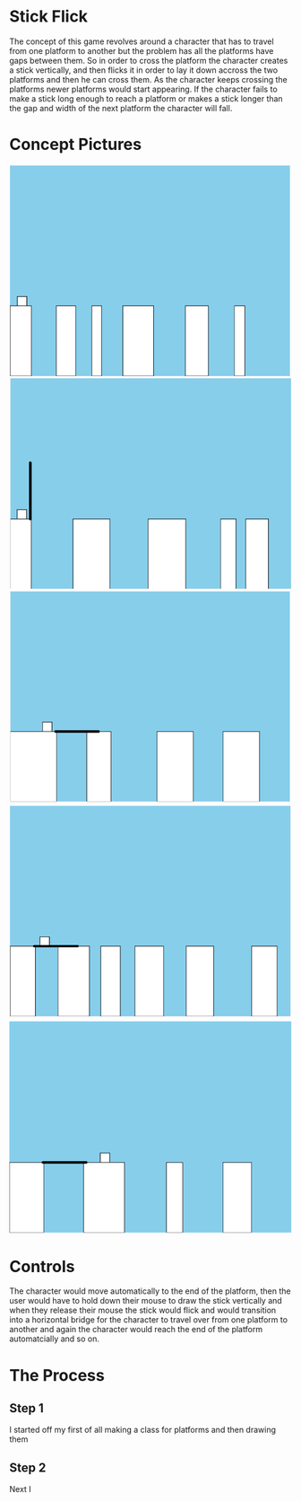 # Stick Flick
The concept of this game revolves around a character that has to travel from one platform to another but the problem has all the platforms have gaps between them. So in order to cross the platform the character creates a stick vertically, and then flicks it in order to lay it down accross the two platforms and then he can cross them. As the character keeps crossing the platforms newer platforms would start appearing. If the character fails to make a stick long enough to reach a platform or makes a stick longer than the gap and width of the next platform the character will fall.

# Concept Pictures
![1](https://github.com/faizanraza09/introToIM/blob/main/midtermProject/1.png)
![2](https://github.com/faizanraza09/introToIM/blob/main/midtermProject/2.png)
![3](https://github.com/faizanraza09/introToIM/blob/main/midtermProject/3.png)
![4](https://github.com/faizanraza09/introToIM/blob/main/midtermProject/4.png)
![5](https://github.com/faizanraza09/introToIM/blob/main/midtermProject/5.png)

# Controls
The character would move automatically to the end of the platform, then the user would have to hold down their mouse to draw the stick vertically and when they release their mouse the stick would flick and would transition into a horizontal bridge for the character to travel over from one platform to another and again the character would reach the end of the platform automatcially and so on.

# The Process

## Step 1
I started off my first of all making a class for platforms and then drawing them

## Step 2
Next I 


